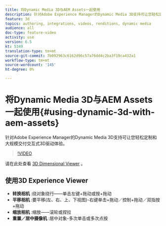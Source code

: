 ```yaml
---
title: 将Dynamic Media 3D与AEM Assets一起使用
description: 针对Adobe Experience Manager的Dynamic Media 3D支持可让您轻松定制和大规模交付交互式3D驱动体验
feature: 3d
topics: authoring, integrations, videos, renditions, dynamic media
audience: all
doc-type: feature-video
activity: use
version: 6.5
kt: 5349
translation-type: tm+mt
source-git-commit: 7b092963c6162d96c57a76dd4c2ba3f19ca432a1
workflow-type: tm+mt
source-wordcount: '145'
ht-degree: 0%

---
```



# 将Dynamic Media 3D与AEM Assets一起使用{#using-dynamic-3d-with-aem-assets}

针对Adobe Experience Manager的Dynamic Media 3D支持可让您轻松定制和大规模交付交互式3D驱动体验。

>[!VIDEO](https://video.tv.adobe.com/v/35156/?quality=9&learn=on)

请在此处查看 [3D Dimensional Viewer](http://s7d1.scene7.com/s7viewers/html5/DimensionalViewer.html?asset=DynamicmediaNA1/canBlue-2&amp;config=DynamicmediaNA1/Dimensional&amp;serverUrl=http://s7d1.scene7.com/is/image/&amp;contenturl=http://s7d1.scene7.com/is/content/) 。


## 使用3D Experience Viewer

* **转换相机** :绕对象绕行——单击左键+拖动或按+拖动
* **平移相机** :要平移(左、右、上、下视图)-右键单击+拖动／控制+拖动／双指按+拖动
* **缩放相机** :缩放——滚轮或捏拉
* **重置／居中摄像机** :居中对象-多次单击或多次点按